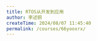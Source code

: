 ```yaml
---
title: RTOS从开发到应用
author: 李述铜
createTime: 2024/08/07 11:45:40
permalink: /courses/66yooxrx/
---
```

